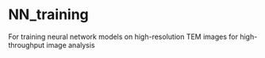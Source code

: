 # NN_training
For training neural network models on high-resolution TEM images for high-throughput image analysis
